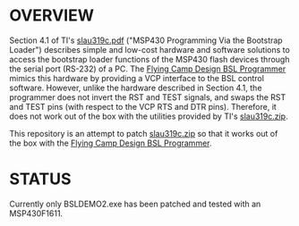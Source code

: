 OVERVIEW
========

Section 4.1 of TI's [slau319c.pdf](http://www.ti.com/lit/pdf/SLAU319) ("MSP430 Programming Via the Bootstrap Loader") describes simple and low-cost hardware and software solutions to access the bootstrap loader functions of the MSP430 flash devices through the serial port (RS-232) of a PC.  The [Flying Camp Design BSL Programmer](http://www.flyingcampdesign.com/msp430-bsl-programmer.html) mimics this hardware by providing a VCP interface to the BSL control software. However, unlike the hardware described in Section 4.1, the programmer does not invert the RST and TEST signals, and swaps the RST and TEST pins (with respect to the VCP RTS and DTR pins).  Therefore, it does not work out of the box with the utilities provided by TI's [slau319c.zip](http://www.ti.com/lit/zip/slau319).

This repository is an attempt to patch [slau319c.zip](http://www.ti.com/lit/zip/slau319) so that it works out of the box with the [Flying Camp Design BSL Programmer](http://www.flyingcampdesign.com/msp430-bsl-programmer.html).

STATUS
======

Currently only BSLDEMO2.exe has been patched and tested with an MSP430F1611.